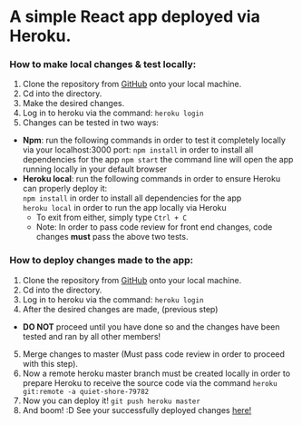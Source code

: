 # A simple React app deployed via Heroku.

### How to make local changes & test locally:
1. Clone the repository from [GitHub](https://github.com/rghosh96/react-proj) onto your local machine.
2. Cd into the directory.
3. Make the desired changes.
4. Log in to heroku via the command: 
`heroku login`
5. Changes can be tested in two ways:
  * __Npm__: run the following commands in order to test it completely locally via your localhost:3000 port:
  `npm install`     in order to install all dependencies for the app
  `npm start`       the command line will open the app running locally in your default browser
  * __Heroku local__:  run the following commands in order to ensure Heroku can properly deploy it:  
  `npm install`     in order to install all dependencies for the app  
  `heroku local` in order to run the app locally via Heroku  
    * To exit from either, simply type `Ctrl + C`
    * Note: In order to pass code review for front end changes, code changes **must** pass the above two tests.



### How to deploy changes made to the app:
1. Clone the repository from [GitHub](https://github.com/rghosh96/react-proj) onto your local machine.
2. Cd into the directory.
3. Log in to heroku via the command: 
`heroku login`
4. After the desired changes are made, (previous step)
  * **DO NOT** proceed until you have done so and the changes have been tested and ran by all other members!
5. Merge changes to master (Must pass code review in order to proceed with this step).
6. Now a remote heroku master branch must be created locally in order to prepare Heroku to receive the source code via the command `heroku git:remote -a quiet-shore-79782`
7. Now you can deploy it!
`git push heroku master`
8. And boom! :D See your successfully deployed changes [here!](https://quiet-shore-79782.herokuapp.com/)






